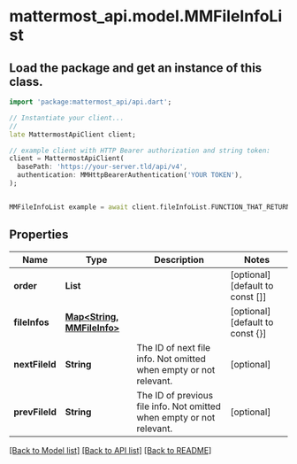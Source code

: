 # mattermost_api.model.MMFileInfoList

## Load the package and get an instance of this class.
```dart
import 'package:mattermost_api/api.dart';

// Instantiate your client...
//
late MattermostApiClient client;

// example client with HTTP Bearer authorization and string token:
client = MattermostApiClient(
  basePath: 'https://your-server.tld/api/v4',
  authentication: MMHttpBearerAuthentication('YOUR TOKEN'),
);


MMFileInfoList example = await client.fileInfoList.FUNCTION_THAT_RETURNS_THIS_CLASS();

```

## Properties
Name | Type | Description | Notes
------------ | ------------- | ------------- | -------------
**order** | **List<String>** |  | [optional] [default to const []]
**fileInfos** | [**Map<String, MMFileInfo>**](MMFileInfo.md) |  | [optional] [default to const {}]
**nextFileId** | **String** | The ID of next file info. Not omitted when empty or not relevant. | [optional] 
**prevFileId** | **String** | The ID of previous file info. Not omitted when empty or not relevant. | [optional] 

[[Back to Model list]](../GENERATED_README.md#documentation-for-models) [[Back to API list]](../GENERATED_README.md#documentation-for-api-endpoints) [[Back to README]](../GENERATED_README.md)


